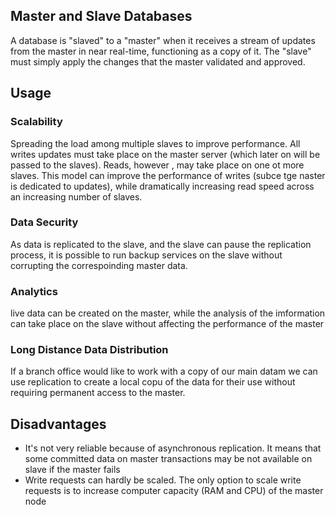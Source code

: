 
## Master and Slave Databases

A database is "slaved" to a "master" when it receives a stream of updates from the master in near real-time, functioning as a copy of it.
The "slave" must simply apply the changes that the master validated and approved.


## Usage

### Scalability

Spreading the load among multiple slaves to improve performance.
All writes updates must take place on the master server (which later on will be passed to the slaves). Reads, however , may take place on one ot more slaves.
This model can improve the performance of writes (subce tge naster is dedicated to updates), while dramatically increasing read speed across an increasing number of slaves.

### Data Security

As data is replicated to the slave, and the slave can pause the replication process, it is possible to run backup services on the slave without corrupting the correspoinding master data.

### Analytics

live data can be created on the master, while the analysis of the imformation can take place on the slave without affecting the performance of the master

### Long Distance Data Distribution

If a branch office would like to work with a copy of our main datam we can use replication to create a local copu of the data for their use without requiring permanent access to the master.

## Disadvantages

* It's not very reliable because of asynchronous replication. It means that some committed data on master transactions may be not available on slave if the master fails
* Write requests can hardly be scaled. The only option to scale write requests is to increase computer capacity (RAM and CPU) of the master node
